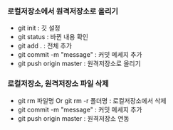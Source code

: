 ### 로컬저장소에서 원격저장소로 올리기
- git init : 깃 설정  
- git status : 바뀐 내용 확인  
- git add . : 전체 추가  
- git commit -m "message" : 커밋 메세지 추가  
- git push origin master : 원격저장소로 올리기  

### 로컬저장소, 원격저장소 파일 삭제  
- git rm 파일명 Or git rm -r 폴더명 : 로컬저장소에서 삭제  
- git commit -m "message" : 커밋 메세지 추가  
- git push origin master : 원격저장소 연동  
